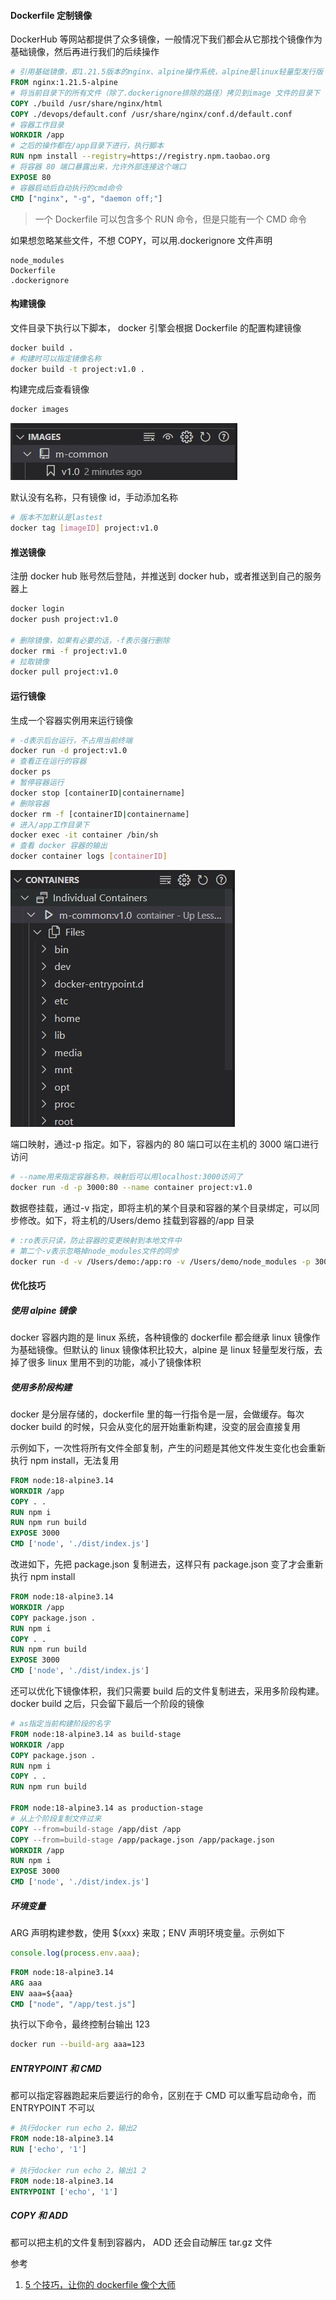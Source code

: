 #### Dockerfile 定制镜像

DockerHub 等网站都提供了众多镜像，一般情况下我们都会从它那找个镜像作为基础镜像，然后再进行我们的后续操作

```dockerfile
# 引用基础镜像，即1.21.5版本的nginx、alpine操作系统，alpine是linux轻量型发行版
FROM nginx:1.21.5-alpine
# 将当前目录下的所有文件（除了.dockerignore排除的路径）拷贝到image 文件的目录下
COPY ./build /usr/share/nginx/html
COPY ./devops/default.conf /usr/share/nginx/conf.d/default.conf
# 容器工作目录
WORKDIR /app
# 之后的操作都在/app目录下进行，执行脚本
RUN npm install --registry=https://registry.npm.taobao.org
# 将容器 80 端口暴露出来，允许外部连接这个端口
EXPOSE 80
# 容器启动后自动执行的cmd命令
CMD ["nginx", "-g", "daemon off;"]
```

> 一个 Dockerfile 可以包含多个 RUN 命令，但是只能有一个 CMD 命令

如果想忽略某些文件，不想 COPY，可以用.dockerignore 文件声明

```
node_modules
Dockerfile
.dockerignore
```

#### 构建镜像

文件目录下执行以下脚本， docker 引擎会根据 Dockerfile 的配置构建镜像

```bash
docker build .
# 构建时可以指定镜像名称
docker build -t project:v1.0 .
```

构建完成后查看镜像

```bash
docker images
```

![](../../assets/docker-build.jpg)

默认没有名称，只有镜像 id，手动添加名称

```bash
# 版本不加默认是lastest
docker tag [imageID] project:v1.0
```

#### 推送镜像

注册 docker hub 账号然后登陆，并推送到 docker hub，或者推送到自己的服务器上

```bash
docker login
docker push project:v1.0

# 删除镜像，如果有必要的话，-f表示强行删除
docker rmi -f project:v1.0
# 拉取镜像
docker pull project:v1.0
```

#### 运行镜像

生成一个容器实例用来运行镜像

```bash
# -d表示后台运行，不占用当前终端
docker run -d project:v1.0
# 查看正在运行的容器
docker ps
# 暂停容器运行
docker stop [containerID|containername]
# 删除容器
docker rm -f [containerID|containername]
# 进入/app工作目录下
docker exec -it container /bin/sh
# 查看 docker 容器的输出
docker container logs [containerID]
```

![](../../assets/docker-run.jpg)

端口映射，通过-p 指定。如下，容器内的 80 端口可以在主机的 3000 端口进行访问

```bash
# --name用来指定容器名称，映射后可以用localhost:3000访问了
docker run -d -p 3000:80 --name container project:v1.0
```

数据卷挂载，通过-v 指定，即将主机的某个目录和容器的某个目录绑定，可以同步修改。如下，将主机的/Users/demo 挂载到容器的/app 目录

```bash
# :ro表示只读，防止容器的变更映射到本地文件中
# 第二个-v表示忽略掉node_modules文件的同步
docker run -d -v /Users/demo:/app:ro -v /Users/demo/node_modules -p 3000:80 --name container project:v1.0
```

#### 优化技巧

##### 使用 alpine 镜像

docker 容器内跑的是 linux 系统，各种镜像的 dockerfile 都会继承 linux 镜像作为基础镜像。但默认的 linux 镜像体积比较大，alpine 是 linux 轻量型发行版，去掉了很多 linux 里用不到的功能，减小了镜像体积

##### 使用多阶段构建

docker 是分层存储的，dockerfile 里的每一行指令是一层，会做缓存。每次 docker build 的时候，只会从变化的层开始重新构建，没变的层会直接复用

示例如下，一次性将所有文件全部复制，产生的问题是其他文件发生变化也会重新执行 npm install，无法复用

```dockerfile
FROM node:18-alpine3.14
WORKDIR /app
COPY . .
RUN npm i
RUN npm run build
EXPOSE 3000
CMD ['node', './dist/index.js']
```

改进如下，先把 package.json 复制进去，这样只有 package.json 变了才会重新执行 npm install

```dockerfile
FROM node:18-alpine3.14
WORKDIR /app
COPY package.json .
RUN npm i
COPY . .
RUN npm run build
EXPOSE 3000
CMD ['node', './dist/index.js']
```

还可以优化下镜像体积，我们只需要 build 后的文件复制进去，采用多阶段构建。docker build 之后，只会留下最后一个阶段的镜像

```dockerfile
# as指定当前构建阶段的名字
FROM node:18-alpine3.14 as build-stage
WORKDIR /app
COPY package.json .
RUN npm i
COPY . .
RUN npm run build

FROM node:18-alpine3.14 as production-stage
# 从上个阶段复制文件过来
COPY --from=build-stage /app/dist /app
COPY --from=build-stage /app/package.json /app/package.json
WORKDIR /app
RUN npm i
EXPOSE 3000
CMD ['node', './dist/index.js']
```

##### 环境变量

ARG 声明构建参数，使用 ${xxx} 来取；ENV 声明环境变量。示例如下

```js
console.log(process.env.aaa);
```

```dockerfile
FROM node:18-alpine3.14
ARG aaa
ENV aaa=${aaa}
CMD ["node", "/app/test.js"]
```

执行以下命令，最终控制台输出 123

```bash
docker run --build-arg aaa=123
```

##### ENTRYPOINT 和 CMD

都可以指定容器跑起来后要运行的命令，区别在于 CMD 可以重写启动命令，而 ENTRYPOINT 不可以

```dockerfile
# 执行docker run echo 2，输出2
FROM node:18-alpine3.14
RUN ['echo', '1']

# 执行docker run echo 2，输出1 2
FROM node:18-alpine3.14
ENTRYPOINT ['echo', '1']
```

##### COPY 和 ADD

都可以把主机的文件复制到容器内， ADD 还会自动解压 tar.gz 文件

参考

1. [5 个技巧，让你的 dockerfile 像个大师](https://mp.weixin.qq.com/s/QFLE8gPHWmCYEO3xX0K7IQ)

